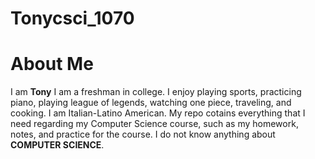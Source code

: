 # Tonycsci_1070
# About Me

I am **Tony** I am a freshman in college. I enjoy playing sports, practicing piano, playing league of legends, watching one piece, traveling, and cooking. I am Italian-Latino American. My repo cotains everything that I need regarding my Computer Science course, such as my homework, notes, and practice for the course. I do not know anything about **COMPUTER SCIENCE**.
